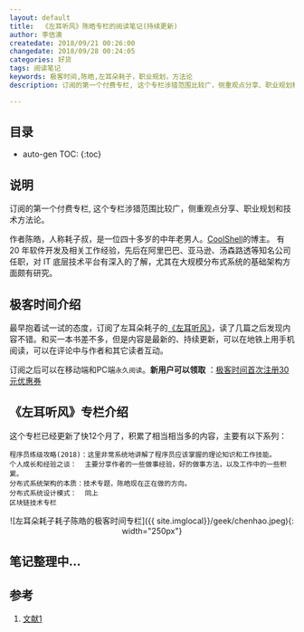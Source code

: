```yaml
---
layout: default
title:  《左耳听风》陈皓专栏的阅读笔记(持续更新)
author: 李佶澳
createdate: 2018/09/21 00:26:00
changedate: 2018/09/28 00:24:05
categories: 好货
tags: 阅读笔记
keywords: 极客时间,陈皓,左耳朵耗子，职业规划，方法论
description: 订阅的第一个付费专栏, 这个专栏涉猎范围比较广，侧重观点分享、职业规划和技术方法论。

---
```


## 目录
* auto-gen TOC:
{:toc}

## 说明

订阅的第一个付费专栏, 这个专栏涉猎范围比较广，侧重观点分享、职业规划和技术方法论。

作者陈皓，人称耗子叔，是一位四十多岁的中年老男人。[CoolShell](https://coolshell.cn/)的博主。
有 20 年软件开发及相关工作经验，先后在阿里巴巴、亚马逊、汤森路透等知名公司任职，对 IT 底层技术平台有深入的了解，尤其在大规模分布式系统的基础架构方面颇有研究。

## 极客时间介绍

最早抱着试一试的态度，订阅了左耳朵耗子的[《左耳听风》](https://www.lijiaocn.com/%E5%A5%BD%E8%B4%A7/2018/10/09/geek-chenghao-zhuanlan.html)，读了几篇之后发现内容不错。和买一本书差不多，但是内容是最新的、持续更新，可以在地铁上用手机阅读，可以在评论中与作者和其它读者互动。

订阅之后可以在移动端和PC端`永久阅读`。**新用户可以领取** ：[极客时间首次注册30元优惠券](https://time.geekbang.org/activity/getinvite?gk_ucode=E274D90C022D49)

## 《左耳听风》专栏介绍

这个专栏已经更新了快12个月了，积累了相当相当多的内容，主要有以下系列：

	程序员练级攻略(2018)：这里非常系统地讲解了程序员应该掌握的理论知识和工作技能。
	个人成长和经验之谈：  主要分享作者的一些做事经验，好的做事方法，以及工作中的一些积累。
	分布式系统架构的本质：技术专题，陈皓现在正在做的方向。
	分布式系统设计模式：  同上
	区块链技术专栏

<span style="display:block;text-align:center">![左耳朵耗子耗子陈皓的极客时间专栏]({{ site.imglocal}}/geek/chenhao.jpeg){: width="250px"}</span>

## 笔记整理中...

## 参考

1. [文献1][1]

[1]: www.lijiao.com  "文献1" 
